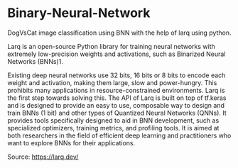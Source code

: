 # Binary-Neural-Network
DogVsCat image classification using BNN with the help of larq using python.

Larq is an open-source Python library for training neural networks with extremely low-precision weights and activations, such as Binarized Neural Networks (BNNs)1.

Existing deep neural networks use 32 bits, 16 bits or 8 bits to encode each weight and activation, making them large, slow and power-hungry. This prohibits many applications in resource-constrained environments. Larq is the first step towards solving this. The API of Larq is built on top of tf.keras and is designed to provide an easy to use, composable way to design and train BNNs (1 bit) and other types of Quantized Neural Networks (QNNs). It provides tools specifically designed to aid in BNN development, such as specialized optimizers, training metrics, and profiling tools. It is aimed at both researchers in the field of efficient deep learning and practitioners who want to explore BNNs for their applications. 

Source: https://larq.dev/
